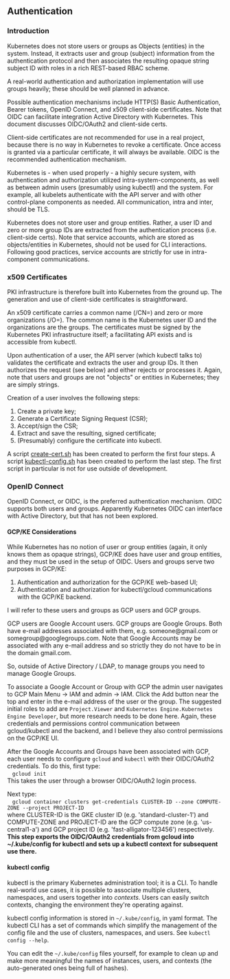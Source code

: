 ## Authentication

### Introduction

Kubernetes does not store users or groups as Objects (entities) in the system. Instead, it extracts user and
group (subject) information from the authentication protocol and then associates the resulting opaque string
subject ID with roles in a rich REST-based RBAC scheme.

A real-world authentication and authorization implementation will use groups heavily; these should be well planned
in advance.

Possible authentication mechanisms include HTTP(S) Basic Authentication, Bearer tokens, OpenID Connect, and x509
client-side certificates. Note that OIDC can facilitate integration Active Directory with Kubernetes. This document
discusses OIDC/OAuth2 and client-side certs.

Client-side certificates are not recommended for use in a real project, because there is no way in Kubernetes to
revoke a certificate. Once access is granted via a particular certificate, it will always be available. OIDC is
the recommended authentication mechanism.

Kubernetes is - when used properly - a highly secure system, with authentication and authorization utilized
intra-system-components, as well as between admin users (presumably using kubectl) and the system. For example, all
kubelets authenticate with the API server and with other control-plane components as needed. All communication,
intra and inter, should be TLS.

Kubernetes does not store user and group entities. Rather, a user ID and zero or more group IDs are extracted from
the authentication process (i.e. client-side certs). Note that service accounts, which are stored as objects/entities
in Kubernetes, should not be used for CLI interactions. Following good practices, service accounts are strictly for
use in intra-component communications.

### x509 Certificates

PKI infrastructure is therefore built into Kubernetes from the ground up. The generation and use of client-side
certificates is straightforward.

An x509 certificate carries a common name (/CN=) and zero or more organizations (/O=). The common name is the
Kubernetes user ID and the organizations are the groups. The certificates must be signed by the Kubernetes PKI
infrastructure itself; a facilitating API exists and is accessible from kubectl.

Upon authentication of a user, the API server (which kubectl talks to) validates the certificate and extracts the
user and group IDs. It then authorizes the request (see below) and either rejects or processes it. Again, note that
users and groups are not "objects" or entities in Kubernetes; they are simply strings.

Creation of a user involves the following steps:
1. Create a private key;
2. Generate a Certificate Signing Request (CSR);
3. Accept/sign the CSR;
4. Extract and save the resulting, signed certificate;
5. (Presumably) configure the certificate into kubectl.

A script [create-cert.sh](./Authentication/create-cert.sh "create-cert.sh") has been created to perform the first
four steps. A script [kubectl-config.sh](./Authentication/kubectl-config.sh "kubectl-config.sh") has been
created to perform the last step. The first script in particular is not for use outside of development.

### OpenID Connect
OpenID Connect, or OIDC, is the preferred authentication mechanism. OIDC supports both users and groups.
Apparently Kubernetes OIDC can interface with Active Directory, but that has not been explored.

#### GCP/KE Considerations
While Kubernetes has no notion of user or group entities (again, it only knows them as opaque strings), GCP/KE does
have user and group entities, and they must be used in the setup of OIDC. Users and groups serve two purposes in
GCP/KE:
1. Authentication and authorization for the GCP/KE web-based UI;
2. Authentication and authorization for kubectl/gcloud communications with the GCP/KE backend.

I will refer to these users and groups as GCP users and GCP groups.

GCP users are Google Account users. GCP groups are Google Groups. Both have e-mail addresses associated with
them, e.g. someone\@gmail.com or somegroup\@googlegroups.com. Note that Google Accounts may be associated with
any e-mail address and so strictly they do not have to be in the domain gmail.com.

So, outside of Active Directory / LDAP, to manage groups you need to manage Google Groups.

To associate a Google Account or Group with GCP the admin user navigates to GCP Main Menu &rarr; IAM and admin
&rarr; IAM. Click the Add button near the top and enter in the e-mail address of the user or the group. The suggested
initial roles to add are `Project.Viewer` and `Kubernetes Engine.Kubernetes Engine Developer`, but more research needs to
be done here. Again, these credentials and permissions control communication between gcloud/kubectl and the backend,
and I believe they also control permissions on the GCP/KE UI.

After the Google Accounts and Groups have been associated with GCP, each user needs to configure `gcloud` and `kubectl`
with their OIDC/OAuth2 credentials. To do this, first type:  
&nbsp;&nbsp;&nbsp;`gcloud init`  
This takes the user through a browser OIDC/OAuth2 login process.

Next type:  
&nbsp;&nbsp;&nbsp;`gcloud container clusters get-credentials CLUSTER-ID --zone COMPUTE-ZONE --project PROJECT-ID`  
where CLUSTER-ID is the GKE cluster ID (e.g. 'standard-cluster-1') and COMPUTE-ZONE and PROJECT-ID are the
GCP compute zone (e.g. 'us-central1-a') and GCP project ID (e.g. 'fast-alligator-123456') respectively. **This
step exports the OIDC/OAuth2 credentials from gcloud into ~/.kube/config for kubectl and sets up a kubectl context
for subsequent use there.**

#### kubectl config

kubectl is the primary Kubernetes administration tool; it is a CLI. To handle real-world use cases, it is possible
to associate multiple clusters, namespaces, and users together into *contexts*. Users can easily switch contexts,
changing the environment they're operating against.

kubectl config information is stored in `~/.kube/config`, in yaml format. The kubectl CLI has a set of commands
which simplify the management of the config file and the use of clusters, namespaces, and users. See
`kubectl config --help`.

You can edit the `~/.kube/config` files yourself, for example to clean up and make more meaningful the names
of instances, users, and contexts (the auto-generated ones being full of hashes).

